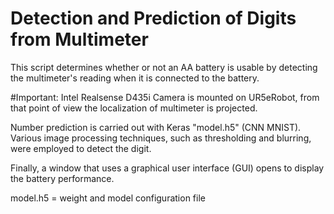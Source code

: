 # Detection and Prediction of Digits from Multimeter

This script determines whether or not an AA battery is usable by detecting the multimeter's reading when it is connected to the battery.

#Important: Intel Realsense D435i Camera is mounted on UR5eRobot, from that point of view the localization of multimeter is projected.

Number prediction is carried out with Keras "model.h5" (CNN MNIST). Various image processing techniques, such as thresholding and blurring, were employed to detect the digit.

Finally, a window that uses a graphical user interface (GUI) opens to display the battery performance.

model.h5 = weight and model configuration file

